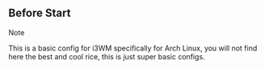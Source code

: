 ## Before Start
> [!NOTE]
> This is a basic config for i3WM specifically for Arch Linux, you will not find here the best and cool rice, this is just super basic configs.
